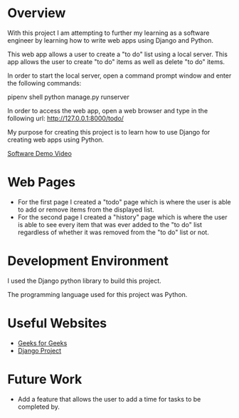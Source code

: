# Overview
With this project I am attempting to further my learning as a software engineer by learning
how to write web apps using Django and Python.

This web app allows a user to create a "to do" list using a local server.
This app allows the user to create "to do" items as well as delete "to do" items.

In order to start the local server, open a command prompt window and enter the
following commands:

pipenv shell
python manage.py runserver

In order to access the web app, open a web browser and type in the following
url: http://127.0.0.1:8000/todo/

My purpose for creating this project is to learn how to use Django for creating
web apps using Python.

[Software Demo Video](https://youtu.be/soWiWdl4HB0)

# Web Pages

* For the first page I created a "todo" page which is where the user is able to add or remove items from the displayed list.
* For the second page I created a "history" page which is where the user is able to see every item that was ever added to the "to do" list regardless of
  whether it was removed from the "to do" list or not.

# Development Environment

I used the Django python library to build this project.

The programming language used for this project was Python.

# Useful Websites

* [Geeks for Geeks](https://www.geeksforgeeks.org/django-basics/)
* [Django Project](https://docs.djangoproject.com/en/4.0/)

# Future Work

* Add a feature that allows the user to add a time for tasks to be completed by.
